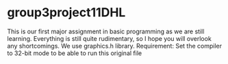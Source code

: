 # group3project11DHL
This is our first major assignment in basic programming as we are still learning. Everything is still quite rudimentary, so I hope you will overlook any shortcomings.
We use graphics.h library.
Requirement: Set the compiler to 32-bit mode to be able to run this original file
